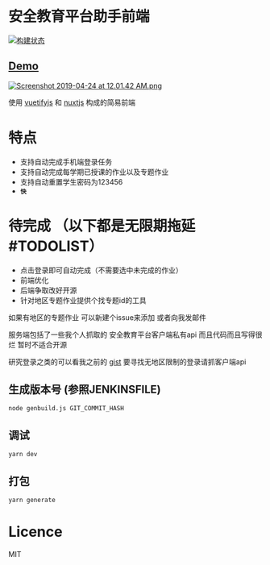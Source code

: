 # 安全教育平台助手前端

[![构建状态](https://dev.tencent.com/badges/huggy_/safetree_web/26573/build.svg)](https://dev.tencent.com/u/huggy_/p/safetree_web/ci/job)
## [Demo](https://anquan.huggy.moe)
[![Screenshot 2019-04-24 at 12.01.42 AM.png](https://i.loli.net/2019/04/24/5cbf37073d9a9.png)](https://i.loli.net/2019/04/24/5cbf37073d9a9.png)

    
使用 [vuetifyjs](https://vuetifyjs.com) 和 [nuxtjs](https://nuxtjs.org) 构成的简易前端


# 特点
- 支持自动完成手机端登录任务
- 支持自动完成每学期已授课的作业以及专题作业
- 支持自动重置学生密码为123456
- **`快`**

# 待完成 （以下都是无限期拖延 #TODOLIST）
- 点击登录即可自动完成（不需要选中未完成的作业）
- 前端优化
- 后端争取改好开源
- 针对地区专题作业提供个找专题id的工具


如果有地区的专题作业 可以新建个issue来添加 或者向我发邮件

服务端包括了一些我个人抓取的 安全教育平台客户端私有api 而且代码而且写得很烂 暂时不适合开源


研究登录之类的可以看我之前的 [gist](https://gist.github.com/xiao201261/e623f93b7bcb93dddcf24cef6f0713ad) 要寻找无地区限制的登录请抓客户端api


## 生成版本号 (参照JENKINSFILE)
    node genbuild.js GIT_COMMIT_HASH

## 调试
    yarn dev

## 打包

    yarn generate
    
# Licence
MIT

